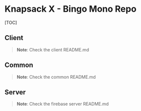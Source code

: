 # Knapsack X - Bingo Mono Repo

[TOC]

## Client

> **Note**: Check the client README.md

## Common

> **Note**: Check the common README.md

## Server

> **Note**: Check the firebase server README.md